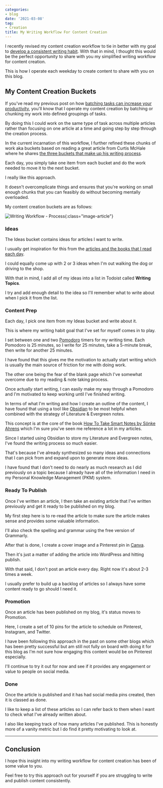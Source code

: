 ```yaml
---
categories:
- blog
date: '2021-03-08'
tag:
- Creation
title: My Writing Workflow For Content Creation
---
```


I recently revised my content creation workflow to tie in better with my goal to [develop a consistent writing habit](/building-a-consistent-writing-habit/). With that in mind, I thought this would be the perfect opportunity to share with you my simplified writing workflow for content creation. 

This is how I operate each weekday to create content to share with you on this blog.


## My Content Creation Buckets

If you've read my previous post on how [batching tasks can increase your productivity](/task-batching-accelerate-your-productivity/), you'll know that I operate my content creation by batching or chunking my work into defined groupings of tasks.

By doing this I could work on the same type of task across multiple articles rather than focusing on one article at a time and going step by step through the creation process. 

In the current incarnation of this workflow, I further refined these chunks of work aka buckets based on reading a great article from Curtis McHale where he shares [the three buckets that make up his writing process](https://curtismchale.ca/2018/09/06/the-easy-3-bucket-system-to-win-at-writing).

Each day, you simply take one item from each bucket and do the work needed to move it to the next bucket. 

I really like this approach. 

It doesn't overcomplicate things and ensures that you're working on small enough chunks that you can feasibly do without becoming mentally overloaded.

My content creation buckets are as follows:


![Writing Workflow - Process](/assets/images/2021/writing-workflow-image.png){:class="image-article"}

### Ideas 

The Ideas bucket contains ideas for articles I want to write. 

I usually get inspiration for this from the [articles and the books that I read each day](/notion-library-tour/). 

I could equally come up with 2 or 3 ideas when I'm out walking the dog or driving to the shop.

With that in mind, I add all of my ideas into a list in Todoist called **Writing Topics**.

I try and add enough detail to the idea so I'll remember what to write about when I pick it from the list.

### Content Prep

Each day, I pick one item from my Ideas bucket and write about it. 

This is where my writing habit goal that I've set for myself comes in to play. 

I set between one and two [Pomodoro](https://en.wikipedia.org/wiki/Pomodoro_Technique) timers for my writing time. Each Pomodoro is 25 minutes, so I write for 25 minutes, take a 5-minute break, then write for another 25 minutes.

I have found that this gives me the motivation to actually start writing which is usually the main source of friction for me with doing work. 

The other one being the fear of the blank page which I've somewhat overcome due to my reading & note taking process.

Once actually start writing, I can easily make my way through a Pomodoro and I'm motivated to keep working until I've finished writing.

In terms of what I'm writing and how I create an outline of the content, I have found that using a tool like [Obsidian](https://obsidian.md/) to be most helpful when combined with the strategy of Literature & Evergreen notes.

This concept is at the core of the book [How To Take Smart Notes by Sönke Ahrens](/how-to-take-smart-notes-sonke-ahrens/) which I'm sure you've seen me reference a lot in my articles.

Since I started using Obsidian to store my Literature and Evergreen notes, I've found the writing process so much easier. 

That's because I've already synthesized so many ideas and connections that I can pick from and expand upon to generate more ideas.

I have found that I don't need to do nearly as much research as I did previously on a topic because I already have all of the information I need in my Personal Knowledge Management (PKM) system.

### Ready To Publish

Once I've written an article, I then take an existing article that I've written previously and get it ready to be published on my blog.

My first step here is to re-read the article to make sure the article makes sense and provides some valuable information. 

I'll also check the spelling and grammar using the free version of Grammarly. 

After that is done, I create a cover image and a Pinterest pin in [Canva](https://www.canva.com/).

Then it's just a matter of adding the article into WordPress and hitting publish. 

With that said, I don't post an article every day. Right now it's about 2-3 times a week.

I usually prefer to build up a backlog of articles so I always have some content ready to go should I need it.

### Promotion

Once an article has been published on my blog, it's status moves to Promotion.

Here, I create a set of 10 pins for the article to schedule on Pinterest, Instagram, and Twitter. 

I have been following this approach in the past on some other blogs which has been pretty successful but am still not fully on board with doing it for this blog as I'm not sure how engaging this content would be on Pinterest especially.

I'll continue to try it out for now and see if it provides any engagement or value to people on social media.

### Done

Once the article is published and it has had social media pins created, then it is classed as done. 

I like to keep a list of these articles so I can refer back to them when I want to check what I've already written about.

I also like keeping track of how many articles I've published. This is honestly more of a vanity metric but I do find it pretty motivating to look at.

---

## Conclusion

I hope this insight into my writing workflow for content creation has been of some value to you. 

Feel free to try this approach out for yourself if you are struggling to write and publish content consistently.